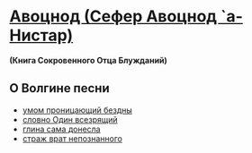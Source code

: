 # [Авоцнод (Сефер Авоцнод `а-Нистар)](about.md)  
**(Книга Сокровенного Отца Блужданий)**  

## О Волгине песни

- [умом проницающий бездны](Digital_Quest_gomer_song.md)
- [словно Один всезрящий](Digital_Quest_viking_song.md)
- [глина сама донесла](babylon.md)
- [страж врат непознанного](baghdad.md)
